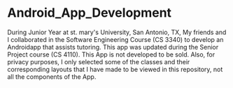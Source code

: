 # Android_App_Development
During Junior Year at st. mary's University, San Antonio, TX, My friends and I collaborated in the Software Engineering Course (CS 3340) to develop an Androidapp that assists tutoring. This app was updated during the Senior Project course (CS 4110). This App is not developed to be sold. Also, for privacy purposes, I only selected some of the classes and their corresponding layouts that I have made to be viewed in this repository, not all the components of the App.
